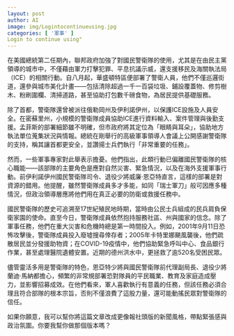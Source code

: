 ```yaml
---
layout: post
author: AI
image: img/Logintocontinueusing.jpg
categories: [ '軍事' ]
Login to continue using"
---
```

在美國總統第二任期內，聯邦政府加強了對國民警衛隊的使用，尤其是在由民主黨領導的城市中，不僅藉由軍力打擊犯罪、平息抗議示威，還支援移民及海關執法局（ICE）的相關行動。自八月起，華盛頓特區便部署了警衛人員，他們不僅巡邏街道，還參與城市美化計畫——包括清除超過一千一百袋垃圾、鋪設覆蓋物、修剪樹木、粉刷圍欄、清掃道路，甚至協助打包數千磅食物，為居民提供基礎服務。  

除了首都，警衛隊還曾被派往俄勒岡州及伊利諾伊州，以保護ICE設施及人員安全。在密蘇里州，小規模的警衛隊成員協助ICE進行資料輸入、案件管理與後勤支援。孟菲斯的部署細節雖不明確，但市政府將其定位為「眼睛與耳朵」，協助地方執法單位蒐集狀況與情報。總統在剛舉行的高級軍事領導人會議上公開感謝警衛隊的支持，稱其讓首都更安全，並讚揚士兵們執行「非常重要的任務」。  

然而，一些軍事專家對此舉表示擔憂。他們指出，此類行動已偏離國民警衛隊的核心職能——該部隊的主要角色是應對自然災害、緊急情況，以及在海外支援軍事行動。前伊利諾伊州國民警衛隊司令、退役少將威廉·恩亞特直言，這樣的部署是對資源的錯用。他提醒，雖然警衛隊成員多才多能，如同「瑞士軍刀」般可因應多種情況，但政治領導層應將他們用在真正必要的防衛或救援任務中。  

國民警衛隊的歷史可追溯至17世紀殖民地時期，當時由公民士兵組成的民兵肩負保衛家園的使命。直至今日，警衛隊成員依然抱持服務社區、州與國家的信念。除了軍事任務，他們在重大災害和危機時總是第一時間投入。例如，2001年9月11日恐怖攻擊後，警衛隊成員投入廢墟搜尋倖存者；2005年卡特里娜颶風襲後，他們疏散居民並分發援助物資；在COVID-19疫情中，他們協助緊急呼叫中心、食品銀行作業，甚至處理醫院遺體安置。近期的德州洪水中，更拯救了逾520名受困民眾。  

儘管靈活多用是警衛隊的特色，恩亞特少將與國民警衛隊前代理副局長、退役少將蘭迪·馬納都擔心，頻繁的非常規部署恐對隊員的平民職業、教育及家庭造成壓力，並影響招募成效。在他們看來，軍人喜歡執行有意義的任務，但該任務必須合理且符合部隊的根本宗旨，否則不僅浪費了這股力量，還可能動搖民眾對警衛隊的信任。  

如果你願意，我可以幫你將這篇文章改成更像報社頭版的新聞風格，帶點緊張感與政治氛圍。你要我幫你做那個版本嗎？